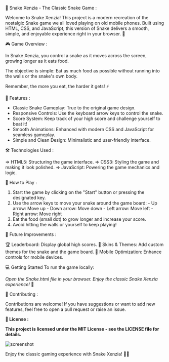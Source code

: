 🐍 Snake Xenzia - The Classic Snake Game :

Welcome to Snake Xenzia! This project is a modern recreation of the nostalgic Snake game we all loved playing on old mobile phones. Built using HTML, CSS, and JavaScript, this version of Snake delivers a smooth, simple, and enjoyable experience right in your browser. 🚀

🎮 Game Overview :

In Snake Xenzia, you control a snake as it moves across the screen, growing longer as it eats food. 

The objective is simple: Eat as much food as possible without running into the walls or the snake's own body.

Remember, the more you eat, the harder it gets! ⚡

🌟 Features :

- Classic Snake Gameplay: True to the original game design.
- Responsive Controls: Use the keyboard arrow keys to control the snake.
- Score System: Keep track of your high score and challenge yourself to beat it!
- Smooth Animations: Enhanced with modern CSS and JavaScript for seamless gameplay.
- Simple and Clean Design: Minimalistic and user-friendly interface.
  
🛠️ Technologies Used :

=> HTML5: Structuring the game interface.
=> CSS3: Styling the game and making it look polished.
=> JavaScript: Powering the game mechanics and logic.

🚀 How to Play :

1. Start the game by clicking on the "Start" button or pressing the designated key.
2. Use the arrow keys to move your snake around the game board:
       - Up arrow: Move up
       - Down arrow: Move down
       - Left arrow: Move left
       - Right arrow: Move right
3. Eat the food (small dot) to grow longer and increase your score.
4. Avoid hitting the walls or yourself to keep playing!
   
🎯 Future Improvements :

🏆 Leaderboard: Display global high scores.
🎨 Skins & Themes: Add custom themes for the snake and the game board.
📱 Mobile Optimization: Enhance controls for mobile devices.

💻 Getting Started
To run the game locally:

*Open the Snake.html file in your browser.
Enjoy the classic Snake Xenzia experience!* 🎉

🤝 Contributing :

Contributions are welcome! If you have suggestions or want to add new features, feel free to open a pull request or raise an issue.

<b>📝 License :

This project is licensed under the MIT License - see the LICENSE file for details.</b>

![screenshot](https://github.com/user-attachments/assets/1a347d95-faea-43e8-a69d-2d148b7a2044)

Enjoy the classic gaming experience with Snake Xenzia! 🐍✨
